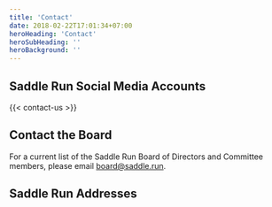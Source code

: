 ```yaml
---
title: 'Contact'
date: 2018-02-22T17:01:34+07:00
heroHeading: 'Contact'
heroSubHeading: ''
heroBackground: ''
---
```


## Saddle Run Social Media Accounts

{{< contact-us >}}

## Contact the Board

For a current list of the Saddle Run Board of Directors and Committee members,
please email [board@saddle.run](board@saddle.run).

## Saddle Run Addresses
